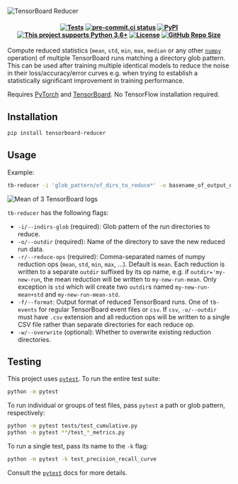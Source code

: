 ![TensorBoard Reducer](https://raw.githubusercontent.com/janosh/tensorboard-reducer/main/assets/tensorboard-reducer.svg)

<h4 align="center">

[![Tests](https://github.com/janosh/tensorboard-reducer/workflows/Tests/badge.svg)](https://github.com/janosh/tensorboard-reducer/actions)
[![pre-commit.ci status](https://results.pre-commit.ci/badge/github/janosh/tensorboard-reducer/main.svg)](https://results.pre-commit.ci/latest/github/janosh/tensorboard-reducer/main)
[![PyPI](https://img.shields.io/pypi/v/tensorboard-reducer)](https://pypi.org/project/tensorboard-reducer)
[![This project supports Python 3.6+](https://img.shields.io/badge/Python-3.6+-blue.svg)](https://python.org/downloads)
[![License](https://img.shields.io/github/license/janosh/tensorboard-reducer?label=License)](/license)
[![GitHub Repo Size](https://img.shields.io/github/repo-size/janosh/tensorboard-reducer?label=Repo+Size)](https://github.com/janosh/tensorboard-reducer/graphs/contributors)

</h4>

Compute reduced statistics (`mean`, `std`, `min`, `max`, `median` or any other [`numpy`](https://numpy.org/doc/stable) operation) of multiple TensorBoard runs matching a directory glob pattern. This can be used after training multiple identical models to reduce the noise in their loss/accuracy/error curves e.g. when trying to establish a statistically significant improvement in training performance.

Requires [PyTorch](https://pypi.org/project/torch) and [TensorBoard](https://pypi.org/project/tensorboard). No TensorFlow installation required.

## Installation

```sh
pip install tensorboard-reducer
```

## Usage

Example:

```sh
tb-reducer -i 'glob_pattern/of_dirs_to_reduce*' -o basename_of_output_dir -r mean,std,min,max
```

![Mean of 3 TensorBoard logs](https://raw.githubusercontent.com/janosh/tensorboard-reducer/main/assets/3-runs-mean.png)

`tb-reducer` has the following flags:

- `-i/--indirs-glob` (required): Glob pattern of the run directories to reduce.
- `-o/--outdir` (required): Name of the directory to save the new reduced run data.
- `-r/--reduce-ops` (required): Comma-separated names of numpy reduction ops (`mean`, `std`, `min`, `max`, ...). Default is `mean`. Each reduction is written to a separate `outdir` suffixed by its op name, e.g. if `outdir='my-new-run`, the mean reduction will be written to `my-new-run-mean`. Only exception is `std` which will create two `outdir`s named `my-new-run-mean+std` and `my-new-run-mean-std`.
- `-f/--format`: Output format of reduced TensorBoard runs. One of `tb-events` for regular TensorBoard event files or `csv`. If `csv`, `-o/--outdir` must have `.csv` extension and all reduction ops will be written to a single CSV file rather than separate directories for each reduce op.
- `-w/--overwrite` (optional): Whether to overwrite existing reduction directories.

## Testing

This project uses [`pytest`](https://docs.pytest.org/en/stable/usage.html). To run the entire test suite:

```sh
python -m pytest
```

To run individual or groups of test files, pass `pytest` a path or glob pattern, respectively:

```sh
python -m pytest tests/test_cumulative.py
python -m pytest **/test_*_metrics.py
```

To run a single test, pass its name to the `-k` flag:

```sh
python -m pytest -k test_precision_recall_curve
```

Consult the [`pytest`](https://docs.pytest.org/en/stable/usage.html) docs for more details.
